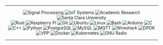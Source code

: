
---

<div align="center">
    <img src="https://img.shields.io/badge/Signal%20Processing-111827?style=for-the-badge&logo=scipy&logoColor=white" alt="Signal Processing">
    <img src="https://img.shields.io/badge/IoT%20Systems-374151?style=for-the-badge&logo=raspberrypi&logoColor=white" alt="IoT Systems">
    <img src="https://img.shields.io/badge/Academic%20Research-5A1A1A?style=for-the-badge&logo=researchgate&logoColor=white" alt="Academic Research">
    <img src="https://img.shields.io/badge/Santa%20Clara%20University-990000?style=for-the-badge&logo=academia&logoColor=white" alt="Santa Clara University">
</div>

<div align="center">

  <img src="https://img.shields.io/badge/Rust-000000?style=for-the-badge&logo=rust&logoColor=white" alt="Rust">
  <img src="https://img.shields.io/badge/Raspberry%20Pi-C51A4A?style=for-the-badge&logo=raspberrypi&logoColor=white" alt="Raspberry Pi">
  <img src="https://img.shields.io/badge/Git-F05032?style=for-the-badge&logo=git&logoColor=white" alt="Git">
  <img src="https://img.shields.io/badge/Ubuntu-E95420?style=for-the-badge&logo=ubuntu&logoColor=white" alt="Ubuntu">
  <img src="https://img.shields.io/badge/Linux-FCC624?style=for-the-badge&logo=linux&logoColor=black" alt="Linux">
  <img src="https://img.shields.io/badge/Bash-4EAA25?style=for-the-badge&logo=gnubash&logoColor=white" alt="Bash">
  <img src="https://img.shields.io/badge/Arduino-00979D?style=for-the-badge&logo=arduino&logoColor=white" alt="Arduino">
  <img src="https://img.shields.io/badge/C-A8B9CC?style=for-the-badge&logo=c&logoColor=white" alt="C">
  <img src="https://img.shields.io/badge/C++-00599C?style=for-the-badge&logo=c%2B%2B&logoColor=white" alt="C++">
  <img src="https://img.shields.io/badge/Python-3776AB?style=for-the-badge&logo=python&logoColor=white" alt="Python">
  <img src="https://img.shields.io/badge/PostgreSQL-336791?style=for-the-badge&logo=postgresql&logoColor=white" alt="PostgreSQL">
  <img src="https://img.shields.io/badge/MySQL-4479A1?style=for-the-badge&logo=mysql&logoColor=white" alt="MySQL">
  <img src="https://img.shields.io/badge/MQTT-660066?style=for-the-badge&logo=mqtt&logoColor=white" alt="MQTT">
  <img src="https://img.shields.io/badge/Wireshark-1679A7?style=for-the-badge&logo=wireshark&logoColor=white" alt="Wireshark">
  <img src="https://img.shields.io/badge/DPDK-0033A0?style=for-the-badge&logo=apache&logoColor=white" alt="DPDK">
  <img src="https://img.shields.io/badge/VPP-0057B7?style=for-the-badge&logo=accenture&logoColor=white" alt="VPP">
  <img src="https://img.shields.io/badge/Docker-2496ED?style=for-the-badge&logo=docker&logoColor=white" alt="Docker">
  <img src="https://img.shields.io/badge/Kubernetes-326CE5?style=for-the-badge&logo=kubernetes&logoColor=white" alt="Kubernetes">
  <img src="https://img.shields.io/badge/GNU%20Radio-005AF0?style=for-the-badge&logo=amp&logoColor=white" alt="GNU Radio">

</div>

---

